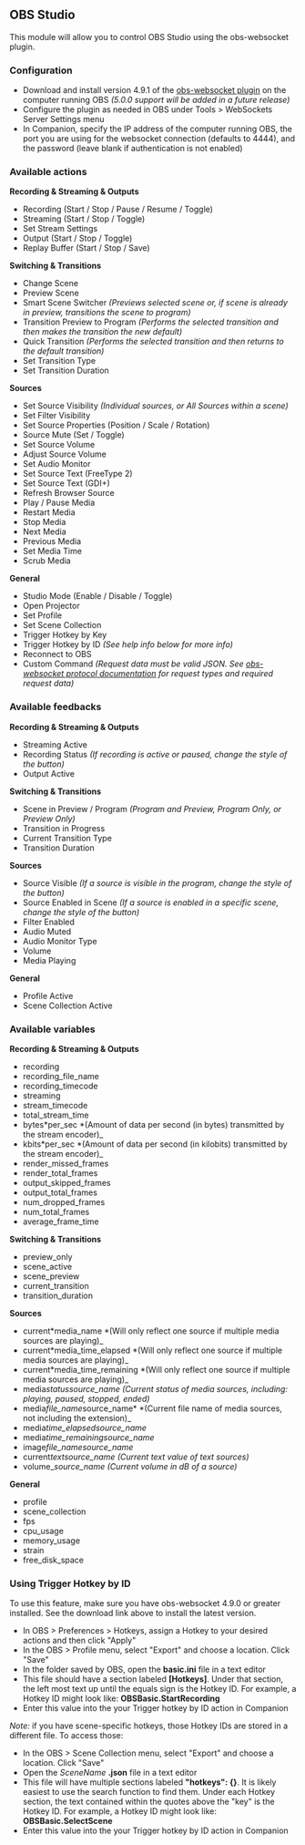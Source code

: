## OBS Studio

This module will allow you to control OBS Studio using the obs-websocket plugin.

### Configuration

- Download and install version 4.9.1 of the [obs-websocket plugin](https://github.com/obsproject/obs-websocket/releases/tag/4.9.1) on the computer running OBS _(5.0.0 support will be added in a future release)_
- Configure the plugin as needed in OBS under Tools > WebSockets Server Settings menu
- In Companion, specify the IP address of the computer running OBS, the port you are using for the websocket connection (defaults to 4444), and the password (leave blank if authentication is not enabled)

### Available actions

**Recording & Streaming & Outputs**

- Recording (Start / Stop / Pause / Resume / Toggle)
- Streaming (Start / Stop / Toggle)
- Set Stream Settings
- Output (Start / Stop / Toggle)
- Replay Buffer (Start / Stop / Save)

**Switching & Transitions**

- Change Scene
- Preview Scene
- Smart Scene Switcher _(Previews selected scene or, if scene is already in preview, transitions the scene to program)_
- Transition Preview to Program _(Performs the selected transition and then makes the transition the new default)_
- Quick Transition _(Performs the selected transition and then returns to the default transition)_
- Set Transition Type
- Set Transition Duration

**Sources**

- Set Source Visibility _(Individual sources, or All Sources within a scene)_
- Set Filter Visibility
- Set Source Properties (Position / Scale / Rotation)
- Source Mute (Set / Toggle)
- Set Source Volume
- Adjust Source Volume
- Set Audio Monitor
- Set Source Text (FreeType 2)
- Set Source Text (GDI+)
- Refresh Browser Source
- Play / Pause Media
- Restart Media
- Stop Media
- Next Media
- Previous Media
- Set Media Time
- Scrub Media

**General**

- Studio Mode (Enable / Disable / Toggle)
- Open Projector
- Set Profile
- Set Scene Collection
- Trigger Hotkey by Key
- Trigger Hotkey by ID _(See help info below for more info)_
- Reconnect to OBS
- Custom Command _(Request data must be valid JSON. See [obs-websocket protocol documentation](https://github.com/obsproject/obs-websocket/blob/4.x-current/docs/generated/protocol.md) for request types and required request data)_

### Available feedbacks

**Recording & Streaming & Outputs**

- Streaming Active
- Recording Status _(If recording is active or paused, change the style of the button)_
- Output Active

**Switching & Transitions**

- Scene in Preview / Program _(Program and Preview, Program Only, or Preview Only)_
- Transition in Progress
- Current Transition Type
- Transition Duration

**Sources**

- Source Visible _(If a source is visible in the program, change the style of the button)_
- Source Enabled in Scene _(If a source is enabled in a specific scene, change the style of the button)_
- Filter Enabled
- Audio Muted
- Audio Monitor Type
- Volume
- Media Playing

**General**

- Profile Active
- Scene Collection Active

### Available variables

**Recording & Streaming & Outputs**

- recording
- recording_file_name
- recording_timecode
- streaming
- stream_timecode
- total_stream_time
- bytes*per_sec *(Amount of data per second (in bytes) transmitted by the stream encoder)\_
- kbits*per_sec *(Amount of data per second (in kilobits) transmitted by the stream encoder)\_
- render_missed_frames
- render_total_frames
- output_skipped_frames
- output_total_frames
- num_dropped_frames
- num_total_frames
- average_frame_time

**Switching & Transitions**

- preview_only
- scene_active
- scene_preview
- current_transition
- transition_duration

**Sources**

- current*media_name *(Will only reflect one source if multiple media sources are playing)\_
- current*media_time_elapsed *(Will only reflect one source if multiple media sources are playing)\_
- current*media_time_remaining *(Will only reflect one source if multiple media sources are playing)\_
- media*status*_source_name_ _(Current status of media sources, including: playing, paused, stopped, ended)_
- media*file_name*source_name\* \*(Current file name of media sources, not including the extension)\_
- media*time_elapsed*_source_name_
- media*time_remaining*_source_name_
- image*file_name*_source_name_
- current*text*_source_name_ _(Current text value of text sources)_
- volume\__source_name_ _(Current volume in dB of a source)_

**General**

- profile
- scene_collection
- fps
- cpu_usage
- memory_usage
- strain
- free_disk_space

### Using Trigger Hotkey by ID

To use this feature, make sure you have obs-websocket 4.9.0 or greater installed. See the download link above to install the latest version.

- In OBS > Preferences > Hotkeys, assign a Hotkey to your desired actions and then click "Apply"
- In the OBS > Profile menu, select "Export" and choose a location. Click "Save"
- In the folder saved by OBS, open the **basic.ini** file in a text editor
- This file should have a section labeled **[Hotkeys]**. Under that section, the left most text up until the equals sign is the Hotkey ID. For example, a Hotkey ID might look like: **OBSBasic.StartRecording**
- Enter this value into the your Trigger hotkey by ID action in Companion

_Note:_ if you have scene-specific hotkeys, those Hotkey IDs are stored in a different file. To access those:

- In the OBS > Scene Collection menu, select "Export" and choose a location. Click "Save"
- Open the _SceneName_ **.json** file in a text editor
- This file will have multiple sections labeled **"hotkeys": {}**. It is likely easiest to use the search function to find them. Under each Hotkey section, the text contained within the quotes above the "key" is the Hotkey ID. For example, a Hotkey ID might look like: **OBSBasic.SelectScene**
- Enter this value into the your Trigger hotkey by ID action in Companion
